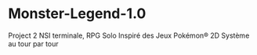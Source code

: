# Monster-Legend-1.0
Project 2 NSI terminale, RPG Solo Inspiré des Jeux Pokémon® 2D Système au tour par tour
